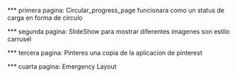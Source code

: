 
*** primera pagina: Circular_progress_page
funcionara como un status de carga en forma de circulo

*** segunda pagina: SlideShow
para mostrar diferentes imagenes son estilo carrusel

*** tercera pagina: Pinteres
una copia de la aplicacion de pinterest

*** cuarta pagina: Emergency Layout